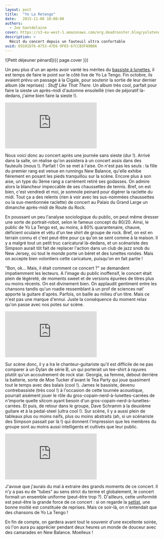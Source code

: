 ```yaml
---
layout: post
title:  "Yo La Retengo"
date:   2015-11-06 10:00:00
authors: 
  - Joe Gantdelaine
cover: https://s3-eu-west-1.amazonaws.com/org.deadrooster.blog/yolatengo.jpg
description: >
  Récit du concert depuis un fauteuil ultra confortable
uuid: E9101D76-A753-47E6-9F03-67CCB3FA9B8A
---
```


![Petit déjeuner pénard]({{ page.cover }})

Un peu plus d'un an après avoir vanté les mérites du [bassiste à lunettes](http://www.deadrooster.org/Yo-La-Dumpo), il est temps de faire le point sur le côté live de Yo La Tengo. Fin octobre, ils avaient prévu un passage à la Cigale, pour soutenir la sortie de leur dernier album (de reprises) : *Stuff Like That There*. Un album très cool, parfait pour faire la sieste un après-midi d'automne ensoleillé (rien de péjoratif là-dedans, j'aime bien faire la sieste !).

<div class="embed-responsive embed-responsive-16by9">
  <iframe class="embed-responsive-item" src="https://www.youtube.com/embed/jJwTSTlpsak" frameborder="0"></iframe>  
</div>

Nous voici donc au concert après une journée sans sieste (dur&nbsp;!). Arrivé dans la salle, on réalise qu'on assistera à un concert assis dans des fauteuils (mous&nbsp;!). Parfait ! On se met à l'aise. On n'est pas les seuls : la fille du premier rang est venue en runnings New Balance, qu'elle exhibe fièrement en posant les pieds tranquillou sur la scène. Encore plus à son aise, un type du 3ème rang a carrément retiré ses godasses. On admire alors la blancheur impeccable de ses chaussettes de tennis. Bref, on est bien, c'est vendredi et moi, je somnole peinard pour digérer la raclette du midi. Tout ça a des relents (rien à voir avec les sus-nommées chaussettes ou la sus-mentionnée raclette) de concert au Palais du Grand Large un dimanche après-midi de Route du Rock.

En poussant un peu l'analyse sociologique du public, on peut même dresser une sorte de portrait-robot, selon le fameux concept du 80/20. Ainsi, le public de Yo La Tengo est, au moins, à 80% quarantenaire, chauve, déficient oculaire et vêtu d'un tee shirt de groupe de rock. Bref, on est en terrain connu et c'est peut-être pour ça qu'on se sent comme à la maison. Il y a malgré tout un petit truc caricatural là-dedans, et un scénariste des Simpson aurait tôt fait de replacer l'action dans un club de jazz snob du New Jersey, où tout le monde porte un béret et des lunettes rondes. Mais on accepte bien volontiers cette caricature, puisqu'on en fait partie !

"Bon, ok... Mais, il était comment ce concert ?" se demandent impatiemment les lecteurs. A l'image du public inoffensif, le concert était plein de légèreté, de moments sweet et de versions épurées de titres plus ou moins récents. On est divinement bien. On applaudit gentiment entre les chansons tandis qu'un roadie ressemblant à un prof de sciences nat' apporte la guitare d'après. Parfois, on baille au milieu d'un titre. Mais ce n'est pas une marque d'ennui. Juste la conséquence du moment relax qu'on passe avec nos potes sur scène. 

<div class="embed-responsive embed-responsive-16by9">
  <iframe class="embed-responsive-item" src="https://www.youtube.com/embed/UbHnyPV8UU4" frameborder="0"></iframe>  
</div>

Sur scène donc, il y a Ira le chanteur-guitariste qu'il est difficile de ne pas comparer à un Dylan de série B, un qui porterait un tee-shirt à rayures plutôt qu'un accoutrement de rock star. Georgia, sa femme, debout derrière la batterie, sorte de Moe Tucker d'avant le Tea Party qui joue quasiment tout le temps avec des balais (cool !). James le bassiste, devenu contrebassiste (très cool !) à l'occasion de cette tournée acoustique, pourrait aisément jouer le rôle du gros-copain-nerd-à-lunettes-carrées de n'importe quelle sitcom ayant besoin d'un gros-copain-nerd-à-lunettes-carrées. Et puis, de retour dans le groupe, Dave Schramm à la deuxième guitare et à la pedal-steel (ultra cool !). Sur scène, il y a aussi plein de tableaux plus ou moins naïfs, plus ou moins abstraits (ah, si un scénariste des Simpson passait par là !) qui donnent l'impression que les membres du groupe sont au moins aussi intelligents et cultivés que leur public.

<div class="embed-responsive embed-responsive-16by9">
  <iframe class="embed-responsive-item" src="https://www.youtube.com/embed/khnidn-AFoI" frameborder="0"></iframe>  
</div>

J'avoue que j'aurais du mal à extraire des grands moments de ce concert. Il n'y a pas eu de "tubes" au sens strict du terme et globalement, le concert formait un ensemble uniforme (peut-être trop ?). D'ailleurs, cette uniformité est peut-être la grande force de ce concert : si on regarde la [setlist](http://www.setlist.fm/setlist/yo-la-tengo/2015/la-cigale-paris-france-bf58142.html), une bonne moitié est constituée de reprises. Mais ce soir-là, on n'entendait que des chansons de Yo La Tengo !

En fin de compte, on gardera avant tout le souvenir d'une excellente soirée, où l'on aura pu apprécier pendant deux heures un monde de douceur avec des camarades en New Balance. Moelleux !
